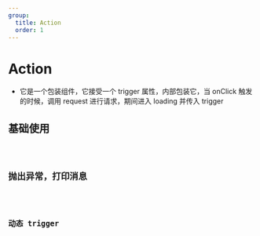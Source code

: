 ```yaml
---
group:
  title: Action
  order: 1
---
```


# Action

- 它是一个包装组件，它接受一个 trigger 属性，内部包装它，当 onClick 触发的时候，调用 request 进行请求，期间进入 loading 并传入 trigger

## 基础使用

<code src="./demos/basic" />

## 抛出异常，打印消息

<code src="./demos/message-error" />

## 动态 trigger

<code src="./demos/loading" />
